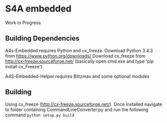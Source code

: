 # S4A embedded

Work in Progress


## Building Dependencies

A4s-Embedded requires Python and cx_freeze. 
Download Python 3.4.3 from https://www.python.org/downloads/
Download cx_freeze from http://cx-freeze.sourceforge.net/ (basically open cmd.exe and type 'pip install cx_Freeze')

A4S-Embedded-Helper requires Blitzmax and some optional modules

## Building 

Using cx_freeze (http://cx-freeze.sourceforge.net/). Once installed navigate to folder containing CommandLineConverter.py and run the following command
```python setup.py build```


